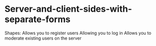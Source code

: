 # Server-and-client-sides-with-separate-forms
Shapes: Allows you to register users Allowing you to log in Allows you to moderate existing users on the server
